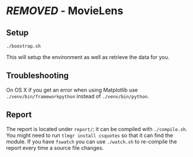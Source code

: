# ***REMOVED*** - MovieLens

## Setup

    ./boostrap.sh

This will setup the environment as well as retrieve the data for you.

## Troubleshooting

On OS X if you get an error when using Matplotlib use
`./venv/bin/frameworkpython` instead of `./venv/bin/python`.

## Report

The report is located under `report/`; it can be compiled with `./compile.sh`.
You might need to run `tlmgr install csquotes` so that it can find the module.
If you have `fswatch` you can use `./watch.sh` to re-compile the report
every time a source file changes.
